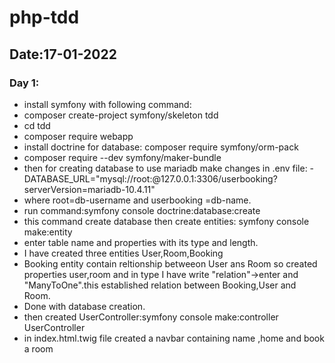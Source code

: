 # php-tdd
## Date:17-01-2022

### Day 1:
- install symfony with following command: 
- composer create-project symfony/skeleton tdd
- cd tdd
- composer require webapp
- install doctrine for database: composer require symfony/orm-pack
- composer require --dev symfony/maker-bundle
- then for creating database to use mariadb make changes in .env file: -DATABASE_URL="mysql://root:@127.0.0.1:3306/userbooking?serverVersion=mariadb-10.4.11"
- where root=db-username and userbooking =db-name.
- run command:symfony console doctrine:database:create
- this command create database then create entities: symfony console make:entity
- enter table name and properties with its type and length.
- I have created three entities User,Room,Booking
- Booking entity contain reltionship betweeon User ans Room so created properties user,room and in type I have write "relation"->enter and "ManyToOne".this established relation between Booking,User and Room.
 - Done with database creation.
 - then created UserController:symfony console make:controller UserController
 - in index.html.twig file created a navbar containing name ,home and book a room
 
